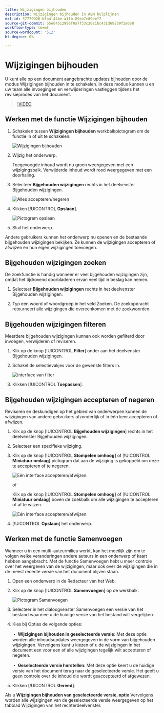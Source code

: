 ```yaml
---
title: Wijzigingen bijhouden
description: Wijzigingen bijhouden in AEM hulplijnen
exl-id: 57779920-b3b4-44be-a1fb-89ea7c89eef7
source-git-commit: b5e64512956f0a7f33c2021bc431d69239f2a088
workflow-type: tm+mt
source-wordcount: '512'
ht-degree: 0%

---
```


# Wijzigingen bijhouden

U kunt alle op een document aangebrachte updates bijhouden door de modus Wijzigingen bijhouden in te schakelen. In deze modus kunnen u en uw team alle invoegingen en verwijderingen vastleggen tijdens het revisieproces van het document.

>[!VIDEO](https://video.tv.adobe.com/v/342763)

## Werken met de functie Wijzigingen bijhouden

1. Schakelen tussen **Wijzigingen bijhouden** werkbalkpictogram om de functie in of uit te schakelen.

   ![Wijzigingen bijhouden](images/lesson-12/track-changes-icon.png)

2. Wijzig het onderwerp.

   Toegevoegde inhoud wordt nu groen weergegeven met een wijzigingsbalk. Verwijderde inhoud wordt rood weergegeven met een doorhaling.

3. Selecteer **Bijgehouden wijzigingen** rechts in het deelvenster Bijgehouden wijzigingen.

   ![Alles accepteren/negeren](images/lesson-12/accept-reject-all.png)

4. Klikken [!UICONTROL **Opslaan**].

   ![Pictogram opslaan](images/lesson-12/save-icon.png)

5. Sluit het onderwerp.

Andere gebruikers kunnen het onderwerp nu openen en de bestaande bijgehouden wijzigingen bekijken. Ze kunnen de wijzigingen accepteren of afwijzen en hun eigen wijzigingen toevoegen.

## Bijgehouden wijzigingen zoeken

De zoekfunctie is handig wanneer er veel bijgehouden wijzigingen zijn, omdat het tijdrovend doorbladeren ervan veel tijd in beslag kan nemen.

1. Selecteer **Bijgehouden wijzigingen** rechts in het deelvenster Bijgehouden wijzigingen.

2. Typ een woord of woordgroep in het veld Zoeken.
De zoekopdracht retourneert alle wijzigingen die overeenkomen met de zoekwoorden.

## Bijgehouden wijzigingen filteren

Meerdere bijgehouden wijzigingen kunnen ook worden gefilterd door invoegen, verwijderen of reviseren.

1. Klik op de knop [!UICONTROL **Filter**] onder aan het deelvenster Bijgehouden wijzigingen.

2. Schakel de selectievakjes voor de gewenste filters in.

   ![Interface van filter](images/lesson-12/filter.png)

3. Klikken [!UICONTROL **Toepassen**].

## Bijgehouden wijzigingen accepteren of negeren

Revisoren en deskundigen op het gebied van onderwerpen kunnen de wijzigingen van andere gebruikers afzonderlijk of in één keer accepteren of afwijzen.

1. Klik op de knop [!UICONTROL **Bijgehouden wijzigingen**] rechts in het deelvenster Bijgehouden wijzigingen.

2. Selecteer een specifieke wijziging.

3. Klik op de knop [!UICONTROL **Stompelen omhoog**] of [!UICONTROL **Miniatuur omlaag**] pictogram dat aan de wijziging is gekoppeld om deze te accepteren of te negeren.

   ![Eén interface accepteren/afwijzen](images/lesson-12/accept-reject-single.png)

   of

   Klik op de knop [!UICONTROL **Stompelen omhoog**] of [!UICONTROL **Miniatuur omlaag**] boven de zoekbalk om alle wijzigingen te accepteren of af te wijzen.

   ![Eén interface accepteren/afwijzen](images/lesson-12/accept-reject-single.png)

4. [!UICONTROL **Opslaan**] het onderwerp.

## Werken met de functie Samenvoegen

Wanneer u in een multi-auteurmilieu werkt, kan het moeilijk zijn om te volgen welke veranderingen andere auteurs in een onderwerp of kaart hebben aangebracht. Met de functie Samenvoegen hebt u meer controle over het weergeven van de wijzigingen, maar ook over de wijzigingen die in de meest recente versie van het document blijven staan.

1. Open een onderwerp in de Redacteur van het Web.

2. Klik op de knop [!UICONTROL **Samenvoegen**] op de werkbalk.

   ![Pictogram Samenvoegen](images/lesson-12/merge-icon.png)

3. Selecteer in het dialoogvenster Samenvoegen een versie van het bestand waarmee u de huidige versie van het bestand wilt vergelijken.

4. Kies bij Opties de volgende opties:

   ・ **Wijzigingen bijhouden in geselecteerde versie**: Met deze optie worden alle inhoudsupdates weergegeven in de vorm van bijgehouden wijzigingen. Vervolgens kunt u kiezen of u de wijzigingen in het document een voor een of alle wijzigingen tegelijk wilt accepteren of negeren.

   ・ **Geselecteerde versie herstellen**: Met deze optie keert u de huidige versie van het document terug naar de geselecteerde versie. Het geeft u geen controle over de inhoud die wordt geaccepteerd of afgewezen.

5. Klikken [!UICONTROL **Gereed**].

Als u **Wijzigingen bijhouden van geselecteerde versie, optie** Vervolgens worden alle wijzigingen van de geselecteerde versie weergegeven op het tabblad Wijzigingen van het rechterdeelvenster.
